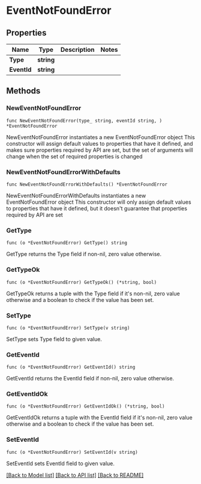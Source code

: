 # EventNotFoundError

## Properties

Name | Type | Description | Notes
------------ | ------------- | ------------- | -------------
**Type** | **string** |  | 
**EventId** | **string** |  | 

## Methods

### NewEventNotFoundError

`func NewEventNotFoundError(type_ string, eventId string, ) *EventNotFoundError`

NewEventNotFoundError instantiates a new EventNotFoundError object
This constructor will assign default values to properties that have it defined,
and makes sure properties required by API are set, but the set of arguments
will change when the set of required properties is changed

### NewEventNotFoundErrorWithDefaults

`func NewEventNotFoundErrorWithDefaults() *EventNotFoundError`

NewEventNotFoundErrorWithDefaults instantiates a new EventNotFoundError object
This constructor will only assign default values to properties that have it defined,
but it doesn't guarantee that properties required by API are set

### GetType

`func (o *EventNotFoundError) GetType() string`

GetType returns the Type field if non-nil, zero value otherwise.

### GetTypeOk

`func (o *EventNotFoundError) GetTypeOk() (*string, bool)`

GetTypeOk returns a tuple with the Type field if it's non-nil, zero value otherwise
and a boolean to check if the value has been set.

### SetType

`func (o *EventNotFoundError) SetType(v string)`

SetType sets Type field to given value.


### GetEventId

`func (o *EventNotFoundError) GetEventId() string`

GetEventId returns the EventId field if non-nil, zero value otherwise.

### GetEventIdOk

`func (o *EventNotFoundError) GetEventIdOk() (*string, bool)`

GetEventIdOk returns a tuple with the EventId field if it's non-nil, zero value otherwise
and a boolean to check if the value has been set.

### SetEventId

`func (o *EventNotFoundError) SetEventId(v string)`

SetEventId sets EventId field to given value.



[[Back to Model list]](../README.md#documentation-for-models) [[Back to API list]](../README.md#documentation-for-api-endpoints) [[Back to README]](../README.md)


